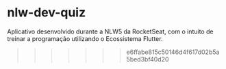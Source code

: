 # nlw-dev-quiz
Aplicativo desenvolvido durante a NLW5 da RocketSeat, com o intuito de treinar a programação utilizando o Ecossistema Flutter.
>>>>>>> e6ffabe815c50146d4f617d02b5a5bed3bf40d20
